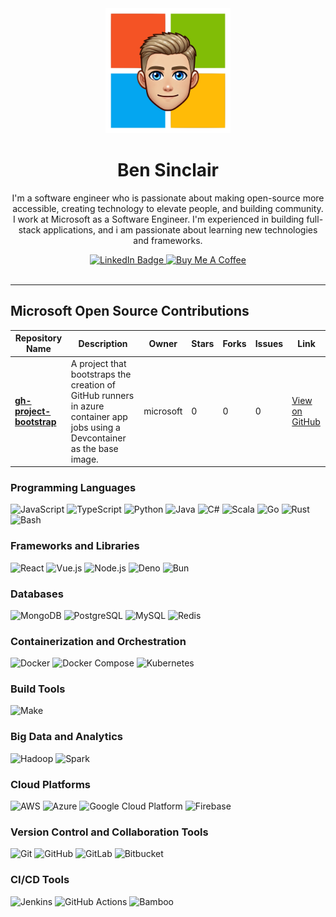 <div id="header" align="center">

  <img src="./ppmsft.png" alt="Ben Sinclair" width="200" height="200"/>

 # Ben Sinclair

I'm a software engineer who is passionate about making open-source more accessible, creating technology to elevate people, and building community. I work at Microsoft as a Software Engineer. I'm experienced in building full-stack applications, and i am passionate about learning new technologies and frameworks.

<div id="badges">
  <a href="https://www.linkedin.com/in/ben-sinclair-45854b18b/">
    <img src="https://img.shields.io/badge/LinkedIn-blue?style=for-the-badge&logo=linkedin&logoColor=white" alt="LinkedIn Badge" height="41" />
  </a>
 <a href="https://www.buymeacoffee.com/bensinclair"><img src="https://cdn.buymeacoffee.com/buttons/default-orange.png" alt="Buy Me A Coffee" height="41" width="174">
  </a>
</div>
<div id="views" align="center">
 <img src="https://komarev.com/ghpvc/?username=bensincs&style=flat-square&color=blue" alt=""/>
</div>
</div>

---

## Microsoft Open Source Contributions
| Repository Name      | Description                                     | Owner                          | Stars     | Forks     | Issues    | Link                                             |
|----------------------|-------------------------------------------------|--------------------------------|-----------|-----------|-----------|--------------------------------------------------|
| **[gh-project-bootstrap](https://github.com/microsoft/gh-project-bootstrap)**      | A project that bootstraps the creation of GitHub runners in azure container app jobs using a Devcontainer as the base image.               | microsoft           | 0      | 0      | 0      | [View on GitHub](https://github.com/microsoft/gh-project-bootstrap) |


### Programming Languages
![JavaScript](https://img.shields.io/badge/JavaScript-F7DF1E?logo&#x3D;javascript&amp;logoColor&#x3D;000000&amp;style&#x3D;for-the-badge)
![TypeScript](https://img.shields.io/badge/TypeScript-3178C6?logo&#x3D;typescript&amp;logoColor&#x3D;ffffff&amp;style&#x3D;for-the-badge)
![Python](https://img.shields.io/badge/Python-3776AB?logo&#x3D;python&amp;logoColor&#x3D;ffffff&amp;style&#x3D;for-the-badge)
![Java](https://img.shields.io/badge/Java-007396?logo&#x3D;java&amp;logoColor&#x3D;ffffff&amp;style&#x3D;for-the-badge)
![C#](https://img.shields.io/badge/C%23-239120?logo&#x3D;csharp&amp;logoColor&#x3D;ffffff&amp;style&#x3D;for-the-badge)
![Scala](https://img.shields.io/badge/Scala-DC322F?logo&#x3D;scala&amp;logoColor&#x3D;ffffff&amp;style&#x3D;for-the-badge)
![Go](https://img.shields.io/badge/Go-00ADD8?logo&#x3D;go&amp;logoColor&#x3D;ffffff&amp;style&#x3D;for-the-badge)
![Rust](https://img.shields.io/badge/Rust-000000?logo&#x3D;rust&amp;logoColor&#x3D;ffffff&amp;style&#x3D;for-the-badge)
![Bash](https://img.shields.io/badge/Bash-4EAA25?logo&#x3D;gnubash&amp;logoColor&#x3D;ffffff&amp;style&#x3D;for-the-badge)
### Frameworks and Libraries
![React](https://img.shields.io/badge/React-61DAFB?logo&#x3D;react&amp;logoColor&#x3D;000000&amp;style&#x3D;for-the-badge)
![Vue.js](https://img.shields.io/badge/Vue.js-4FC08D?logo&#x3D;vue-dot-js&amp;logoColor&#x3D;ffffff&amp;style&#x3D;for-the-badge)
![Node.js](https://img.shields.io/badge/Node.js-339933?logo&#x3D;node-dot-js&amp;logoColor&#x3D;ffffff&amp;style&#x3D;for-the-badge)
![Deno](https://img.shields.io/badge/Deno-000000?logo&#x3D;deno&amp;logoColor&#x3D;ffffff&amp;style&#x3D;for-the-badge)
![Bun](https://img.shields.io/badge/Bun-000000?logo&#x3D;bun&amp;logoColor&#x3D;ffffff&amp;style&#x3D;for-the-badge)
### Databases
![MongoDB](https://img.shields.io/badge/MongoDB-47A248?logo&#x3D;mongodb&amp;logoColor&#x3D;ffffff&amp;style&#x3D;for-the-badge)
![PostgreSQL](https://img.shields.io/badge/PostgreSQL-336791?logo&#x3D;postgresql&amp;logoColor&#x3D;ffffff&amp;style&#x3D;for-the-badge)
![MySQL](https://img.shields.io/badge/MySQL-4479A1?logo&#x3D;mysql&amp;logoColor&#x3D;ffffff&amp;style&#x3D;for-the-badge)
![Redis](https://img.shields.io/badge/Redis-DC382D?logo&#x3D;redis&amp;logoColor&#x3D;ffffff&amp;style&#x3D;for-the-badge)
### Containerization and Orchestration
![Docker](https://img.shields.io/badge/Docker-2496ED?logo&#x3D;docker&amp;logoColor&#x3D;ffffff&amp;style&#x3D;for-the-badge)
![Docker Compose](https://img.shields.io/badge/Docker%20Compose-2496ED?logo&#x3D;docker&amp;logoColor&#x3D;ffffff&amp;style&#x3D;for-the-badge)
![Kubernetes](https://img.shields.io/badge/Kubernetes-326CE5?logo&#x3D;kubernetes&amp;logoColor&#x3D;ffffff&amp;style&#x3D;for-the-badge)
### Build Tools
![Make](https://img.shields.io/badge/Make-A42E2B?logo&#x3D;gnu&amp;logoColor&#x3D;ffffff&amp;style&#x3D;for-the-badge)
### Big Data and Analytics
![Hadoop](https://img.shields.io/badge/Hadoop-66CCFF?logo&#x3D;apachehadoop&amp;logoColor&#x3D;000000&amp;style&#x3D;for-the-badge)
![Spark](https://img.shields.io/badge/Spark-E25A1C?logo&#x3D;apachespark&amp;logoColor&#x3D;ffffff&amp;style&#x3D;for-the-badge)
### Cloud Platforms
![AWS](https://img.shields.io/badge/AWS-232F3E?logo&#x3D;amazonaws&amp;logoColor&#x3D;ffffff&amp;style&#x3D;for-the-badge)
![Azure](https://img.shields.io/badge/Azure-0078D4?logo&#x3D;microsoftazure&amp;logoColor&#x3D;ffffff&amp;style&#x3D;for-the-badge)
![Google Cloud Platform](https://img.shields.io/badge/Google%20Cloud%20Platform-4285F4?logo&#x3D;googlecloud&amp;logoColor&#x3D;ffffff&amp;style&#x3D;for-the-badge)
![Firebase](https://img.shields.io/badge/Firebase-FFCA28?logo&#x3D;firebase&amp;logoColor&#x3D;000000&amp;style&#x3D;for-the-badge)
### Version Control and Collaboration Tools
![Git](https://img.shields.io/badge/Git-F05032?logo&#x3D;git&amp;logoColor&#x3D;ffffff&amp;style&#x3D;for-the-badge)
![GitHub](https://img.shields.io/badge/GitHub-181717?logo&#x3D;github&amp;logoColor&#x3D;ffffff&amp;style&#x3D;for-the-badge)
![GitLab](https://img.shields.io/badge/GitLab-FCA121?logo&#x3D;gitlab&amp;logoColor&#x3D;000000&amp;style&#x3D;for-the-badge)
![Bitbucket](https://img.shields.io/badge/Bitbucket-0052CC?logo&#x3D;bitbucket&amp;logoColor&#x3D;ffffff&amp;style&#x3D;for-the-badge)
### CI/CD Tools
![Jenkins](https://img.shields.io/badge/Jenkins-D24939?logo&#x3D;jenkins&amp;logoColor&#x3D;ffffff&amp;style&#x3D;for-the-badge)
![GitHub Actions](https://img.shields.io/badge/GitHub%20Actions-2088FF?logo&#x3D;githubactions&amp;logoColor&#x3D;ffffff&amp;style&#x3D;for-the-badge)
![Bamboo](https://img.shields.io/badge/Bamboo-0052CC?logo&#x3D;bamboo&amp;logoColor&#x3D;ffffff&amp;style&#x3D;for-the-badge)
